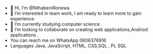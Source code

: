 - 👋 Hi, I’m @NthabeniRonewa
- 👀 I’m interested  in team work, I am ready to learn more to gain experience. 
- 🌱 I’m currently studying computer science .
- 💞️ I’m looking to collaborate on  creating web applications,Andriod applications .
- You can reach me on WhatsApp 0606376916
- Languages Java, JavaScript, HTML, CSS,SQL , PL SQL
<!---
NthabeniRonewa/NthabeniRonewa is a ✨ special ✨ repository because its `README.md` (this file) appears on your GitHub profile.
You can click the Preview link to take a look at your changes.
--->

